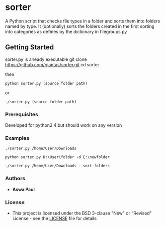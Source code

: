# sorter

A Python script that checks file types in a folder and sorts them into folders named by type. It (optionally) sorts the folders created in the first sorting into categories as defines by the dictionary in filegroups.py

## Getting Started

sorter.py is already executable
git clone https://github.com/giantas/sorter.git
cd sorter

then 

```
python sorter.py (source folder path)
```

or

```
./sorter.py (source folder path)
```

### Prerequisites

Developed for python3.4 but should work on any version


### Examples
```
./sorter.py /home/User/Downloads
```
```
python sorter.py D:\User\folder -d E:\newfolder
```
```
./sorter.py /home/User/Downloads --sort-folders
```

### Authors

* **Aswa Paul** 


### License

* This project is licensed under the BSD 3-clause "New" or "Revised" License - see the [LICENSE](LICENSE) file for details


